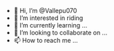 - 👋 Hi, I’m @Vallepu070
- 👀 I’m interested in riding
- 🌱 I’m currently learning ...
- 💞️ I’m looking to collaborate on ...
- 📫 How to reach me ...

<!---
Vallepu070/Vallepu070 is a ✨ special ✨ repository because its `README.md` (this file) appears on your GitHub profile.
You can click the Preview link to take a look at your changes.
--->
